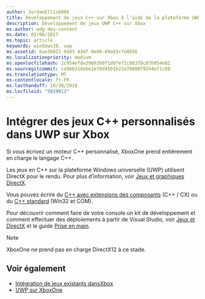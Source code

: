 ```yaml
---
author: JordanEllis6809
title: Développement de jeux C++ sur Xbox à l’aide de la plateforme UWP
description: Développement de jeux UWP C++ sur Xbox
ms.author: wdg-dev-content
ms.date: 02/08/2017
ms.topic: article
keywords: windows10, uwp
ms.assetid: 6ae36021-94d3-43df-9e96-69a93cfe8b56
ms.localizationpriority: medium
ms.openlocfilehash: 1c954efde29603b0f1d8fef2c80378c87b954e02
ms.sourcegitcommit: ca96031debe1e76d4501621a7680079244ef1c60
ms.translationtype: MT
ms.contentlocale: fr-FR
ms.lasthandoff: 10/30/2018
ms.locfileid: "5819813"
---
```

# <a name="bring-custom-c-games-to-uwp-on-xbox"></a>Intégrer des jeux C++ personnalisés dans UWP sur Xbox

Si vous écrivez un moteur C++ personnalisé, XboxOne prend entièrement en charge le langage C++. 

Les jeux en C++ sur la plateforme Windows universelle (UWP) utilisent DirectX pour le rendu. Pour plus d’information, voir [Jeux et graphiques DirectX](https://msdn.microsoft.com/library/windows/desktop/ee663274(v=vs.85).aspx).

Vous pouvez écrire du [C++ avec extensions des composants](https://msdn.microsoft.com/library/windows/apps/hh699871.aspx) (C++ / CX) ou du [C++ standard](https://msdn.microsoft.com/library/windows/apps/mt592904.aspx) (Win32 et COM).

Pour découvrir comment faire de votre console un kit de développement et comment effectuer des déploiements à partir de Visual Studio, voir [Jeux et DirectX](../gaming/index.md) et le guide [Prise en main](getting-started.md).

> [!NOTE]
> XboxOne ne prend pas en charge DirectX12 à ce stade.


## <a name="see-also"></a>Voir également
- [Intégration de jeux existants dansXbox](development-lanes-landing.md)
- [UWP sur XboxOne](index.md)

